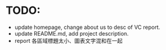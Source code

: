 # TODO:
- update homepage, change about us to desc of VC report.
- update README.md, add project description.
- report 各區域標題太小、圖表文字混和在一起